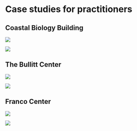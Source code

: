 # Case studies for practitioners

## Coastal Biology Building

![](<../.gitbook/assets/0 (28).png>)



![](<../.gitbook/assets/1 (38).png>)



## The Bullitt Center

![](<../.gitbook/assets/2 (16).png>)



![](<../.gitbook/assets/3 (13).png>)



## Franco Center

![](<../.gitbook/assets/4 (8).png>)



![](<../.gitbook/assets/5 (17).png>)
